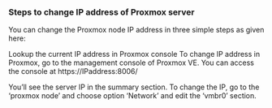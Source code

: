 ### Steps to change IP address of Proxmox server
You can change the Proxmox node IP address in three simple steps as given here:

 Lookup the current IP address in Proxmox console
To change IP address in Proxmox, go to the management console of Proxmox VE. You can access the console at https://IPaddress:8006/

You’ll see the server IP in the summary section.
To change the IP, go to the ‘proxmox node’ and choose option ‘Network’ and edit the ‘vmbr0’ section.

 
